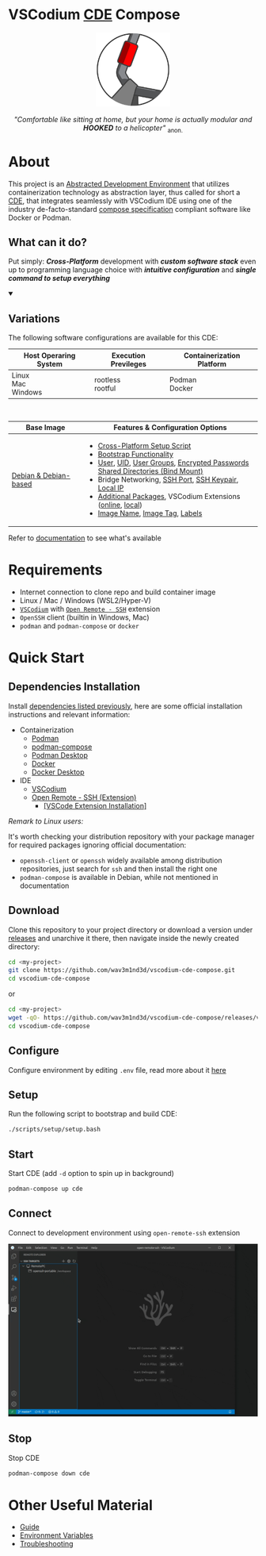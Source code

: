# VSCodium [CDE](https://github.com/wav3m1nd3d/ade-spec/README.md#CDE "Containerized Development Environment" ) Compose

<div align=center>
	<picture>
  		<source media="(prefers-color-scheme: dark)" srcset="docs/images/cde-dark-mini.svg">
  		<source media="(prefers-color-scheme: light)" srcset="docs/images/cde-mini.svg">
  		<img alt="CDE Logo" src="docs/images/cde-mini.svg" height="150">
	</picture>
</div>
<p align=center>
	<i>"Comfortable like sitting at home, but your home is actually modular and <b>HOOKED</b> to a helicopter"</i> <sub>anon.</sub>
</p>

# About

This project is an [Abstracted Development Environment](https://github.com/wav3m1nd3d/ade-spec "ADE Specification") that utilizes containerization technology as abstraction layer, thus called for short a [CDE](https://github.com/wav3m1nd3d/ade-spec/README.md#CDE "Containerized Development Environment"), that integrates seamlessly with VSCodium IDE using one of the industry de-facto-standard [compose specification](https://compose-spec.io/) compliant software like Docker or Podman.


## What can it do?

Put simply: _**Cross-Platform**_ development with _**custom software stack**_ even up to programming language choice with _**intuitive configuration**_ and _**single command to setup everything**_

<details open>
<summary>
	<h2>Variations</h2>
</summary>

The following software configurations are available for this CDE:

| Host Operaring System | Execution Previleges | Containerization Platform |
| --- | --- | --- |
| Linux<br>Mac<br>Windows<br> | rootless<br>rootful<br> | Podman<br>Docker<br> |

<br>

| Base Image | Features & Configuration Options|
| --- | --- |
| [Debian & Debian-based](# "BASE_IMG_NAME, BASE_IMG_TAG") | <ul style="list-style: ;"><li>[Cross-Platform Setup Script](# "Single command to setup everything on multiple platforms")</li><li>[Bootstrap Functionality](# "Enables CDE pre-build configuration and script execution even on systems without dependencies installed: BOOT_CONT_USER, BOOT_CONT_USER_UID, BOOT_CONT_USER_GROUPS")</li><li>[User](# "CONT_USER"), [UID](# "CONT_USER_UID"), [User Groups](# "CONT_USER_GROUPS"), [Encrypted Passwords](# "Generates and reads user passwords in encrypted form: CONT_USERS_PASS_DIR")<br>[Shared Directories (Bind Mount)](# "HOST_PROJ_DIR, CONT_PROJ_DIR, CONT_CDE_DIR, HOST_CDE_DIR, CONT_USERNS_MODE")</li><li>Bridge Networking, [SSH Port](# "CONT_SSH_PORT"), [SSH Keypair](# "Generates and uses ssh keys for passwordless public key authentication: HOST_SSH_DIR, HOST_SSH_KEYPAIR_NAME"), [Local IP](# "CONT_IP")</li><li>[Additional Packages](# "CONT_PKGS"), VSCodium Extensions ([online](# "CONT_CODIUM_EXTS"), [local](# "HOST_CODIUM_EXTS_DIR"))</li><li>[Image Name](# "IMG_NAME"), [Image Tag](# "IMG_TAG"), [Labels](# "IMG_VER, IMG_DESC")</li></ul> |
</details>
</details>

Refer to [documentation](docs/guide.md) to see what's available

# Requirements

* Internet connection to clone repo and build container image
* Linux / Mac / Windows (WSL2/Hyper-V)
* [`VSCodium`](https://vscodium.com) with [`Open Remote - SSH`](https://open-vsx.org/extension/jeanp413/open-remote-ssh) extension
* `OpenSSH` client (builtin in Windows, Mac)
* `podman` and `podman-compose` or `docker`

# Quick Start

## Dependencies Installation

Install [dependencies listed previously](#requirements), here are some official installation instructions and relevant information:
* Containerization
	* [Podman](https://podman.io/docs/installation)
	* [podman-compose](https://github.com/containers/podman-compose#installation)
	* [Podman Desktop](https://podman-desktop.io/downloads)
	* [Docker](https://docs.docker.com/engine/install)
	* [Docker Desktop](https://docs.docker.com/desktop/install/linux-install)
* IDE
	* [VSCodium](https://vscodium.com/#install)
	* [Open Remote - SSH (Extension)](https://open-vsx.org/extension/jeanp413/open-remote-ssh#ssh-host-requirements#) 
		* [\[VSCode Extension Installation\]](https://code.visualstudio.com/learn/get-started/extensions)
	
_Remark to Linux users:_

It's worth checking your distribution repository with your package manager for required packages ignoring official documentation: 
* `openssh-client` or `openssh` widely available among distribution repositories, just search for `ssh` and then install the right one
* `podman-compose` is available in Debian, while not mentioned in documentation


## Download

Clone this repository to your project directory or download a version under [releases](https://github.com/wav3m1nd3d/vscodium-cde-compose/releases) and unarchive it there, then navigate inside the newly created directory:

```sh
cd <my-project>
git clone https://github.com/wav3m1nd3d/vscodium-cde-compose.git
cd vscodium-cde-compose
```

or

```sh
cd <my-project>
wget -qO- https://github.com/wav3m1nd3d/vscodium-cde-compose/releases/vscodium-cde-compose_<version>.zip | unzip -
cd vscodium-cde-compose
```


## Configure

Configure environment by editing `.env` file, read more about it [here](docs/env.md)


## Setup

Run the following script to bootstrap and build CDE:

```sh
./scripts/setup/setup.bash
```


## Start

Start CDE (add `-d` option to spin up in background)
```sh
podman-compose up cde
```


## Connect

Connect to development environment using `open-remote-ssh` extension

![](https://raw.githubusercontent.com/wav3m1nd3d/vscodium-cde-compose/main/docs/images/open-remote-ssh-demonstration.gif)

## Stop

Stop CDE
```sh
podman-compose down cde
```


# Other Useful Material

* [Guide](docs/guide.md)
* [Environment Variables](docs/env.md)
* [Troubleshooting](docs/troubleshooting.md)
